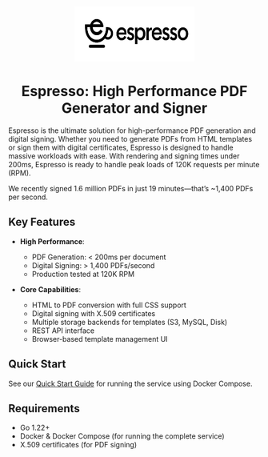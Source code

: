 <div align="center">
  <img src="docs/assets/espresso.png" alt="Espresso Logo" width="240" height="110">
  <h1>Espresso: High Performance PDF Generator and Signer</h1>
</div>

Espresso is the ultimate solution for high-performance PDF generation and digital signing. Whether you need to generate PDFs from HTML templates or sign them with digital certificates, Espresso is designed to handle massive workloads with ease. With rendering and signing times under 200ms, Espresso is ready to handle peak loads of 120K requests per minute (RPM).

We recently signed 1.6 million PDFs in just 19 minutes—that’s ~1,400 PDFs per second. 


## Key Features

- **High Performance**: 
  - PDF Generation: < 200ms per document
  - Digital Signing: > 1,400 PDFs/second
  - Production tested at 120K RPM

- **Core Capabilities**:
  - HTML to PDF conversion with full CSS support
  - Digital signing with X.509 certificates
  - Multiple storage backends for templates (S3, MySQL, Disk)
  - REST API interface
  - Browser-based template management UI


## Quick Start

See our [Quick Start Guide](docs/QuickStart.md) for running the service using Docker Compose.


## Requirements

- Go 1.22+
- Docker & Docker Compose (for running the complete service)
- X.509 certificates (for PDF signing)

